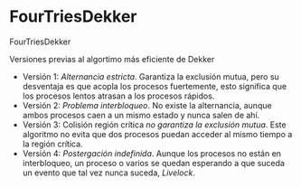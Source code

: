 # FourTriesDekker
FourTriesDekker

Versiones previas al algortimo más eficiente de Dekker

- Versión 1: *Alternancia estricta*. Garantiza la exclusión mutua, pero su desventaja es que acopla los procesos fuertemente, esto significa que los procesos lentos atrasan a los procesos rápidos.
- Versión 2: *Problema interbloqueo*. No existe la alternancia, aunque ambos procesos caen a un mismo estado y nunca salen de ahí.
- Versión 3: Colisión región crítica *no garantiza la exclusión mutua*. Este algoritmo no evita que dos procesos puedan acceder al mismo tiempo a la región crítica.
- Versión 4: *Postergación indefinida*. Aunque los procesos no están en interbloqueo, un proceso o varios se quedan esperando a que suceda un evento que tal vez nunca suceda, *Livelock*.


